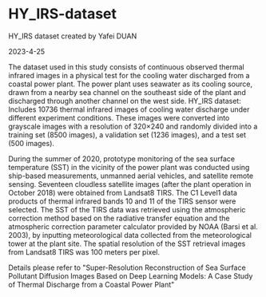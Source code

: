 # HY_IRS-dataset

HY_IRS dataset created by Yafei DUAN

2023-4-25

The dataset used in this study consists of continuous observed thermal infrared images in a physical test for the cooling water discharged from a coastal power plant. The power plant uses seawater as its cooling source, drawn from a nearby sea channel on the southeast side of the plant and discharged through another channel on the west side.
HY_IRS dataset: Includes 10736 thermal infrared images of cooling water discharge under different experiment conditions. These images were converted into grayscale images with a resolution of 320×240 and randomly divided into a training set (8500 images), a validation set (1236 images), and a test set (500 images). 

During the summer of 2020, prototype monitoring of the sea surface temperature (SST) in the vicinity of the power plant was conducted using ship-based measurements, unmanned aerial vehicles, and satellite remote sensing. Seventeen cloudless satellite images (after the plant operation in October 2018) were obtained from Landsat8 TIRS. The C1 Level1 data products of thermal infrared bands 10 and 11 of the TIRS sensor were selected. The SST of the TIRS data was retrieved using the atmospheric correction method based on the radiative transfer equation and the atmospheric correction parameter calculator provided by NOAA (Barsi et al. 2003), by inputting meteorological data collected from the meteorological tower at the plant site. The spatial resolution of the SST retrieval images from Landsat8 TIRS was 100 meters per pixel.

Details please refer to "Super-Resolution Reconstruction of Sea Surface Pollutant Diffusion Images Based on Deep Learning Models: A Case Study of Thermal Discharge from a Coastal Power Plant"
